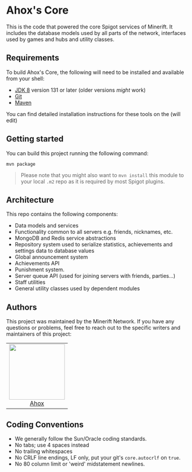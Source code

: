 # Ahox's Core

This is the code that powered the core Spigot services of Minerift. It includes the database models used by all parts of the network, interfaces used by games and hubs and utility classes.

## Requirements

To build Ahox's Core, the following will need to be installed and available from your shell:

* [JDK 8](http://www.oracle.com/technetwork/java/javase/downloads/jdk8-downloads-2133151.html) version 131 or later (older versions _might_ work)
* [Git](https://git-scm.com/)
* [Maven](https://maven.apache.org/)

You can find detailed installation instructions for these tools on the (will edit)

## Getting started

You can build this project running the following command:

```
mvn package
```

> Please note that you might also want to `mvn install` this module to your local `.m2` repo as it is required by most Spigot plugins.
## Architecture

This repo contains the following components:

* Data models and services
* Functionality common to all servers e.g. friends, nicknames, etc.
* MongoDB and Redis service abstractions
* Repository system used to serialize statistics, achievements and settings data to database values
* Global announcement system
* Achievements API
* Punishment system.
* Server queue API (used for joining servers with friends, parties...)
* Staff utilities
* General utility classes used by dependent modules

## Authors

This project was maintained by the Minerift Network. If you have any questions or problems, feel free to reach out to the specific writers and maintainers of this project:

<table>
  <tbody>
    <tr>
      <td align="center">
        <a href="https://github.com/loveahox">
          <img width="150" height="150" src="https://github.com/loveahox.png?v=3&s=150">
          </br>
          Ahox
        </a>
      </td>
    </tr>
  <tbody>
</table>

## Coding Conventions

* We generally follow the Sun/Oracle coding standards.
* No tabs; use 4 spaces instead
* No trailing whitespaces
* No CRLF line endings, LF only, put your git's `core.autocrlf` on `true`.
* No 80 column limit or 'weird' midstatement newlines.

